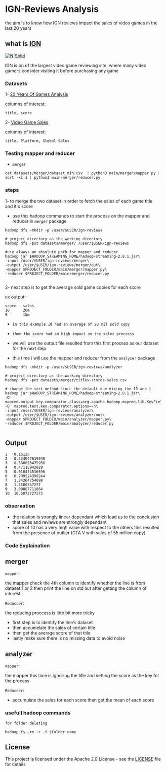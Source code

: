 # IGN-Reviews Analysis

the aim is to know how IGN reviews impact the sales of video games
in the last 20 years

## what is [IGN](http://me.ign.com/en/)

[![N|Solid](https://superrepo.org/static/images/icons/original/xplugin.video.ign_com.png.pagespeed.ic.mp10cLVn3C.png)](http://me.ign.com/en/)

IGN is on of the largest video game reviewing site, where many video gamers consider visiting it before purchasing any game

### Datasets 
1- [20 Years Of Games Analysis](https://www.kaggle.com/ash316/20-years-of-games-analysis)

columns of interest:

```
title, score
```

2- [Video Game Sales](https://www.kaggle.com/gregorut/videogamesales)

columns of interest:
```
title, Platform, Global Sales
```
### Testing mapper and reducer

- `merger`
```
cat datasets/merger/dataset_min.csv  | python3 main/merger/mapper.py | sort -k1,1 | python3 main/merger/reducer.py 
```

### steps

1- to merge the two dataset in order to fetch the sales of each game title and it's score 
- use this hadoop commands to start the process on the mapper and reducer in _`merger`_ package

```
hadoop dfs -mkdir -p /user/$USER/ign-reviews

# project directory as the working directory
hadoop dfs -put datasets/merger/ /user/$USER/ign-reviews

#use always an absolute path for mapper and reducer 
hadoop jar $HADOOP_STREAMING_HOME/hadoop-streaming-2.8.1.jar\
-input /user/$USER/ign-reviews/merger\
-output /user/$USER/ign-reviews/merger/out\
-mapper $PROJECT_FOLDER/main/merger/mapper.py\
-reducer $PROJECT_FOLDER/main/merger/reducer.py


```

2- next step is to get the average sold game copies for each score 

ex output:
```
score   sales
10      20m
9       15m
```
 - ``in this example 10 had an average of 20 mil sold copy  `` 
 - ``then the score had an high impact on the sales proccess``
 
- we will use the output file resulted from this first process as our dataset for the next step

- this time i will use the mapper and reducer from the ``analyzer`` package
```
hadoop dfs -mkdir -p /user/$USER/ign-reviews/analyzer

# project directory as the working directory
hadoop dfs -put datasets/merger/titles-scores-sales.csv

# change the sort method since the default one mixing the 10 and 1
hadoop jar $HADOOP_STREAMING_HOME/hadoop-streaming-2.8.1.jar\
-D mapred.output.key.comparator.class=org.apache.hadoop.mapred.lib.KeyFieldBasedComparator\
-D  mapred.text.key.comparator.options=-n\
-input /user/$USER/ign-reviews/analyzer\
-output /user/$USER/ign-reviews/analyzer/out\
-mapper $PROJECT_FOLDER/main/analyzer/mapper.py\
-reducer $PROJECT_FOLDER/main/analyzer/reducer.py


```

## Output 

```
1	0.16125
2	0.334047619048
3	0.330053475936
4	0.47115942029
5	0.610474516696
6	0.709524390244
7	1.24264754098
8	1.5580347277
9	3.00887711864
10	10.5872727273

```


### observation

- the relation is strongly linear dependant which lead us to the conclusion that sales and reviews are strongly dependant
- score of 10 has a very high value with respect to the others this resulted from the presence of outlier (GTA V
with sales of 55 million copy)

### Code Explaination

## merger

`mapper`:

the mapper check the 4th column to identify whether the line is from dataset 1 or 2 
then print the line on std out after getting the column of interest

`Reduccer`:

the reducing proccess is litte bit more tricky
- first step is to identify the line's dataset 
- then accumelate the sales of certain title 
- then get the average score of that title 
- lastly make sure there is no missing data to avoid noise

## analyzer

`mapper`:

the mapper this time is ignoring the title and setting the score as the key for the process

`Reduccer`:

- accumulate the sales for each score then get the mean of each score


### usefull hadoop commands

`for folder deleting`

```
hadoop fs -rm -r -f $folder_name
```

## License

This project is licensed under the Apache 2.0 License - see the [LICENSE](LICENSE) file for details


